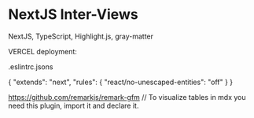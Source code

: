 # NextJS Inter-Views

NextJS, TypeScript, Highlight.js, gray-matter


VERCEL deployment: 

.eslintrc.jsons

{
  "extends": "next",
  "rules": {
    "react/no-unescaped-entities": "off"
  }
}


https://github.com/remarkjs/remark-gfm // To visualize tables in mdx you need this plugin, import it and declare it.